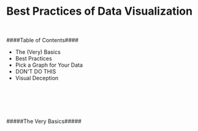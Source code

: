 # Best Practices of Data Visualization
<br>

####Table of Contents####
* The (Very) Basics
* Best Practices
* Pick a Graph for Your Data
* DON'T DO THIS
* Visual Deception
<br>
<br>
<br>
<br>

#####The Very Basics#####


